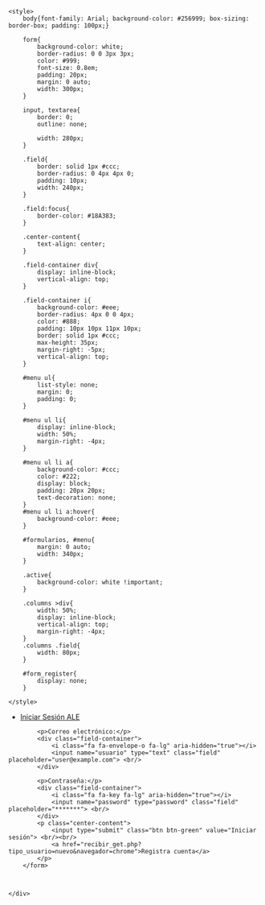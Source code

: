 
<html lang="en">
<head>
	<meta charset="UTF-8">
	<title>Formulario</title>
	<link rel="stylesheet" href="boton.css">
	<link rel="stylesheet" href="font-awesome-4.7.0/css/font-awesome.min.css">

	<style>
		body{font-family: Arial; background-color: #256999; box-sizing: border-box; padding: 100px;}

		form{
			background-color: white;
			border-radius: 0 0 3px 3px;
			color: #999;
			font-size: 0.8em;
			padding: 20px;
			margin: 0 auto;
			width: 300px;
		}

		input, textarea{
			border: 0;
			outline: none;

			width: 280px;
		}

		.field{
			border: solid 1px #ccc;
			border-radius: 0 4px 4px 0; 
			padding: 10px;
			width: 240px;
		}

		.field:focus{
			border-color: #18A383;
		}

		.center-content{
			text-align: center;
		}

		.field-container div{
			display: inline-block;
			vertical-align: top;
		}

		.field-container i{
			background-color: #eee;
			border-radius: 4px 0 0 4px; 
			color: #888;
			padding: 10px 10px 11px 10px;
			border: solid 1px #ccc;
			max-height: 35px;
			margin-right: -5px;
			vertical-align: top;
		}

		#menu ul{
			list-style: none;
			margin: 0;
			padding: 0;
		}

		#menu ul li{
			display: inline-block;
			width: 50%;
			margin-right: -4px;
		}

		#menu ul li a{
			background-color: #ccc;
			color: #222;
			display: block;
			padding: 20px 20px;
			text-decoration: none;
		}
		#menu ul li a:hover{
			background-color: #eee;
		}

		#formularios, #menu{
			margin: 0 auto;
			width: 340px;
		}

		.active{
			background-color: white !important;
		}

		.columns >div{
			width: 50%;
			display: inline-block;
			vertical-align: top;
			margin-right: -4px;
		}
		.columns .field{
			width: 80px;
		}

		#form_register{
			display: none;
		}

	</style>
</head>
<body>
	<div id="menu">
		<ul>
			<li><a href="#" class="active">Iniciar Sesión ALE</a></li>
		</ul>
	</div>
	<div id="formularios">
		<form action="recibir_post.php" id="form_session" method="post">

			<p>Correo electrónico:</p>
			<div class="field-container">
				<i class="fa fa-envelope-o fa-lg" aria-hidden="true"></i>	
				<input name="usuario" type="text" class="field" placeholder="user@example.com"> <br/>
			</div>

			<p>Contraseña:</p>
			<div class="field-container">
				<i class="fa fa-key fa-lg" aria-hidden="true"></i>	
				<input name="password" type="password" class="field" placeholder="*******"> <br/>
			</div>
			<p class="center-content">
				<input type="submit" class="btn btn-green" value="Iniciar sesión"> <br/><br/>
				<a href="recibir_get.php?tipo_usuario=nuevo&navegador=chrome">Registra cuenta</a>
			</p>
		</form>	

	

	</div>

</body>
</html>

